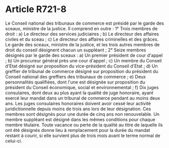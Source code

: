 # Article R721-8

Le Conseil national des tribunaux de commerce est présidé par le garde des sceaux, ministre de la justice. Il comprend en outre : 1° Trois membres de droit : a) Le directeur des services judiciaires ; b) Le directeur des affaires civiles et du sceau ; c) Le directeur des affaires criminelles et des grâces. Le garde des sceaux, ministre de la justice, et les trois autres membres de droit du conseil désignent chacun un suppléant ; 2° Seize membres désignés par le garde des sceaux : a) Un premier président de cour d'appel ; b) Un procureur général près une cour d'appel ; c) Un membre du Conseil d'Etat désigné sur proposition du vice-président du Conseil d'Etat ; d) Un greffier de tribunal de commerce désigné sur proposition du président du Conseil national des greffiers des tribunaux de commerce ; e) Deux personnalités qualifiées, dont l'une est désignée sur proposition du président du   Conseil économique, social et environnemental ; f) Dix juges consulaires, dont deux au plus ayant la qualité de juge honoraire, ayant exercé leur mandat dans un tribunal de commerce pendant au moins deux ans. Les juges consulaires honoraires doivent avoir cessé leur activité juridictionnelle depuis moins de trois ans lors de leur désignation. Ces membres sont désignés pour une durée de cinq ans non renouvelable. Un membre suppléant est désigné dans les mêmes conditions pour chaque membre titulaire. Toute vacance ou perte de la qualité au titre de laquelle ils ont été désignés donne lieu à remplacement pour la durée du mandat restant à courir, si elle survient plus de trois mois avant le terme normal de celui-ci.